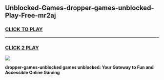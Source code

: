 
## Unblocked-Games-dropper-games-unblocked-Play-Free-mr2aj
<h3>
<a href="https://premium76.site?title=dropper-games-unblocked&ref=18A1">CLICK TO PLAY</a></h3>
<hr>

<h3>
<a href="https://premium76.site?title=dropper-games-unblocked&ref=18A1">CLICK 2 PLAY</a>
  
</h3>

<a href="https://premium76.site?title=dropper-games-unblocked&ref=18A1"><img src="https://clearcache.store/games.png"></a>


**dropper-games-unblocked games unblocked: Your Gateway to Fun and Accessible Online Gaming**

